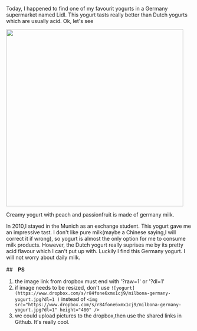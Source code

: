 Today, I happened to find one of my favourit yogurts in a Germany supermarket named Lidl. This yogurt tasts really better than Dutch yogurts which
are usually acid. Ok, let's see 

<img src="https://www.dropbox.com/s/r84fone6xmx1cj9/milbona-germany-yogurt.jpg?dl=1" height="480" />

Creamy yogurt with peach and passionfruit is made of germany milk.

In 2010,I stayed in the Munich as an exchange student. This yogurt gave me an impressive tast. I don't like pure milk(maybe a Chinese saying,I will correct it if wrong), so yogurt is almost the only option for me to consume milk products. However, the Dutch yogurt really suprises me by its pretty acid flavour which I can't put up with. Luckily I find this Germany yogurt. I will not worry about daily milk.

##　**PS** 

1. the image link from dropbox must end with '?raw=1' or '?dl=1'
2. if image needs to be resized, don't use 
```![yogurt](https://www.dropbox.com/s/r84fone6xmx1cj9/milbona-germany-yogurt.jpg?dl=1 )``` instead of 
```<img src="https://www.dropbox.com/s/r84fone6xmx1cj9/milbona-germany-yogurt.jpg?dl=1" height="480" />``` 
3. we could upload pictures to the dropbox,then use the shared links in Github. It's really cool.

